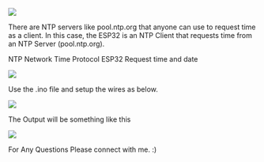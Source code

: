 ![](https://raw.githubusercontent.com/nakulkundra/IoT-Samples/main/NTPClock/Banner.png?w=750&quality=100&strip=all&ssl=1-180x180.png)

There are NTP servers like pool.ntp.org that anyone can use to request time as a client. In this case, the ESP32 is an NTP Client that requests time from an NTP Server (pool.ntp.org).

NTP Network Time Protocol ESP32 Request time and date



![](https://i0.wp.com/randomnerdtutorials.com/wp-content/uploads/2020/03/ESP32-NTP-Client-Server-Arduino-IDE-How-NTP-works.png?w=750&quality=100&strip=all&ssl=1-180x180.png)

Use the .ino file and setup the wires as below. 

![](https://hackster.imgix.net/uploads/attachments/983710/uploads2ftmp2f8c2a9d56-ed9d-41a6-9fcb-8de8e4e029ca2fclock_schematics_EVxnWuasYd.png?w=750&quality=100&strip=all&ssl=1-180x180.png)


The Output will be something like this 


![](https://repository-images.githubusercontent.com/263081780/aa27ac80-9476-11ea-8b4a-a6e640e4a7a8?w=750&quality=100&strip=all&ssl=1-180x180.png)




For Any Questions Please connect with me. :) 


